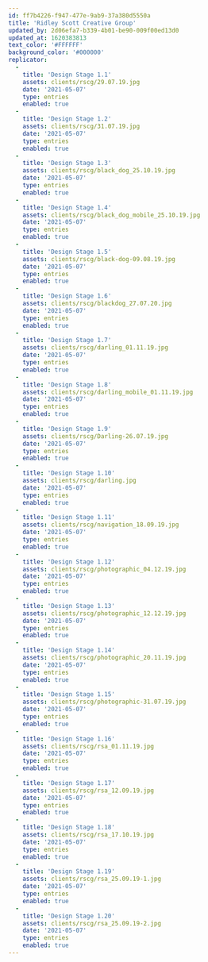 ```yaml
---
id: ff7b4226-f947-477e-9ab9-37a380d5550a
title: 'Ridley Scott Creative Group'
updated_by: 2d06efa7-b339-4b01-be90-009f00ed13d0
updated_at: 1620383813
text_color: '#FFFFFF'
background_color: '#000000'
replicator:
  -
    title: 'Design Stage 1.1'
    assets: clients/rscg/29.07.19.jpg
    date: '2021-05-07'
    type: entries
    enabled: true
  -
    title: 'Design Stage 1.2'
    assets: clients/rscg/31.07.19.jpg
    date: '2021-05-07'
    type: entries
    enabled: true
  -
    title: 'Design Stage 1.3'
    assets: clients/rscg/black_dog_25.10.19.jpg
    date: '2021-05-07'
    type: entries
    enabled: true
  -
    title: 'Design Stage 1.4'
    assets: clients/rscg/black_dog_mobile_25.10.19.jpg
    date: '2021-05-07'
    type: entries
    enabled: true
  -
    title: 'Design Stage 1.5'
    assets: clients/rscg/black-dog-09.08.19.jpg
    date: '2021-05-07'
    type: entries
    enabled: true
  -
    title: 'Design Stage 1.6'
    assets: clients/rscg/blackdog_27.07.20.jpg
    date: '2021-05-07'
    type: entries
    enabled: true
  -
    title: 'Design Stage 1.7'
    assets: clients/rscg/darling_01.11.19.jpg
    date: '2021-05-07'
    type: entries
    enabled: true
  -
    title: 'Design Stage 1.8'
    assets: clients/rscg/darling_mobile_01.11.19.jpg
    date: '2021-05-07'
    type: entries
    enabled: true
  -
    title: 'Design Stage 1.9'
    assets: clients/rscg/Darling-26.07.19.jpg
    date: '2021-05-07'
    type: entries
    enabled: true
  -
    title: 'Design Stage 1.10'
    assets: clients/rscg/darling.jpg
    date: '2021-05-07'
    type: entries
    enabled: true
  -
    title: 'Design Stage 1.11'
    assets: clients/rscg/navigation_18.09.19.jpg
    date: '2021-05-07'
    type: entries
    enabled: true
  -
    title: 'Design Stage 1.12'
    assets: clients/rscg/photographic_04.12.19.jpg
    date: '2021-05-07'
    type: entries
    enabled: true
  -
    title: 'Design Stage 1.13'
    assets: clients/rscg/photographic_12.12.19.jpg
    date: '2021-05-07'
    type: entries
    enabled: true
  -
    title: 'Design Stage 1.14'
    assets: clients/rscg/photographic_20.11.19.jpg
    date: '2021-05-07'
    type: entries
    enabled: true
  -
    title: 'Design Stage 1.15'
    assets: clients/rscg/photographic-31.07.19.jpg
    date: '2021-05-07'
    type: entries
    enabled: true
  -
    title: 'Design Stage 1.16'
    assets: clients/rscg/rsa_01.11.19.jpg
    date: '2021-05-07'
    type: entries
    enabled: true
  -
    title: 'Design Stage 1.17'
    assets: clients/rscg/rsa_12.09.19.jpg
    date: '2021-05-07'
    type: entries
    enabled: true
  -
    title: 'Design Stage 1.18'
    assets: clients/rscg/rsa_17.10.19.jpg
    date: '2021-05-07'
    type: entries
    enabled: true
  -
    title: 'Design Stage 1.19'
    assets: clients/rscg/rsa_25.09.19-1.jpg
    date: '2021-05-07'
    type: entries
    enabled: true
  -
    title: 'Design Stage 1.20'
    assets: clients/rscg/rsa_25.09.19-2.jpg
    date: '2021-05-07'
    type: entries
    enabled: true
---
```

